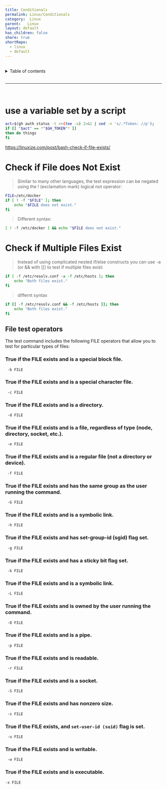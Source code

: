 ```yaml
---
title: Conditionals
permalink: Linux/Conditionals
category:  Linux
parent:   Linux
layout: default
has_children: false
share: true
shortRepo:
  - linux
  - default
---
```



<br/>

<details markdown="block">
<summary>
Table of contents
</summary>
{: .text-delta }
1. TOC
{:toc}
</details>

<br/>

***

<br/>

# use a variable set by a script

```bash
act=$(gh auth status -t >>(tee -a) 2>&1 | sed -n 's/.*Token: //p');
if [[ "$act" == *"$GH_TOKEN"* ]]
then do things
fi
```

https://linuxize.com/post/bash-check-if-file-exists/

# Check if File does Not Exist

> Similar to many other languages, the test expression can be negated using the ! (exclamation mark) logical not operator:

```bash
FILE=/etc/docker
if [ ! -f "$FILE" ]; then
    echo "$FILE does not exist."
fi
```

> Different syntax:

```bash
[ ! -f /etc/docker ] && echo "$FILE does not exist."
```

# Check if Multiple Files Exist #

> Instead of using complicated nested if/else constructs you can use -a (or && with [[) to test if multiple files exist:

```bash
if [ -f /etc/resolv.conf -a -f /etc/hosts ]; then
    echo "Both files exist."
fi
```

> differnt syntax

```bash
if [[ -f /etc/resolv.conf && -f /etc/hosts ]]; then
    echo "Both files exist."
fi
```

## File test operators

The test command includes the following FILE operators that allow you to test for particular types of files:

### True if the FILE exists and is a special block file.

```shell
 -b FILE 
 ```

### True if the FILE exists and is a special character file.

```shell
 -c FILE 
 ```

### True if the FILE exists and is a directory.

```shell
 -d FILE 
 ```

### True if the FILE exists and is a file, regardless of type (node, directory, socket, etc.).

```shell
 -e FILE 
 ```

### True if the FILE exists and is a regular file (not a directory or device).

```shell
 -f FILE 
 ```

### True if the FILE exists and has the same group as the user running the command.

```shell
 -G FILE 
 ```

### True if the FILE exists and is a symbolic link.

```shell
 -h FILE 
 ```

### True if the FILE exists and has set-group-id (sgid) flag set.

```shell
 -g FILE 
 ```

### True if the FILE exists and has a sticky bit flag set.

```shell
 -k FILE 
 ```

### True if the FILE exists and is a symbolic link.

```shell
 -L FILE 
 ```

### True if the FILE exists and is owned by the user running the command.

```shell
 -O FILE 
 ```

### True if the FILE exists and is a pipe.

```shell
 -p FILE 
 ```

### True if the FILE exists and is readable.

```shell
 -r FILE 
 ```

### True if the FILE exists and is a socket.

```shell
 -S FILE
 ```

### True if the FILE exists and has nonzero size.

```shell
 -s FILE 
 ```

### True if the FILE exists, and `set-user-id (suid)` flag is set.

```shell
 -u FILE 
```

### True if the FILE exists and is writable.

```shell
 -w FILE 
```

### True if the FILE exists and is executable.

```shell 
-x FILE
```